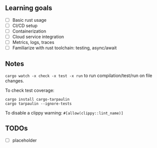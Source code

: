 ## Learning goals
- [ ] Basic rust usage
- [ ] CI/CD setup
- [ ] Containerization
- [ ] Cloud service integration
- [ ] Metrics, logs, traces
- [ ] Familiarize with rust toolchain: testing, async/await

## Notes
`cargo watch -x check -x test -x run` to run compilation/test/run on file changes.

To check test coverage:

```shell
cargo install cargo-tarpaulin
cargo tarpaulin --ignore-tests
```

To disable a clippy warning: `#[allow(clippy::lint_name)]`

## TODOs
- [ ] placeholder
